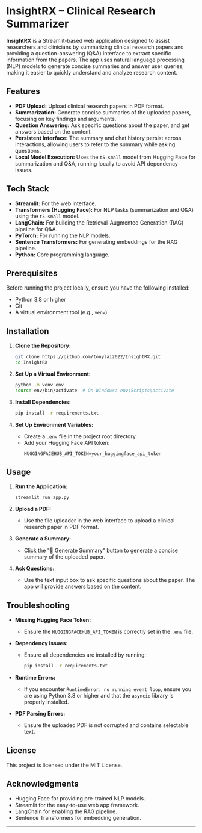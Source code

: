 # InsightRX – Clinical Research Summarizer

**InsightRX** is a Streamlit-based web application designed to assist researchers and clinicians by summarizing clinical research papers and providing a question-answering (Q&A) interface to extract specific information from the papers. The app uses natural language processing (NLP) models to generate concise summaries and answer user queries, making it easier to quickly understand and analyze research content.

## Features

- **PDF Upload:** Upload clinical research papers in PDF format.
- **Summarization:** Generate concise summaries of the uploaded papers, focusing on key findings and arguments.
- **Question Answering:** Ask specific questions about the paper, and get answers based on the content.
- **Persistent Interface:** The summary and chat history persist across interactions, allowing users to refer to the summary while asking questions.
- **Local Model Execution:** Uses the `t5-small` model from Hugging Face for summarization and Q&A, running locally to avoid API dependency issues.

## Tech Stack

- **Streamlit:** For the web interface.
- **Transformers (Hugging Face):** For NLP tasks (summarization and Q&A) using the `t5-small` model.
- **LangChain:** For building the Retrieval-Augmented Generation (RAG) pipeline for Q&A.
- **PyTorch:** For running the NLP models.
- **Sentence Transformers:** For generating embeddings for the RAG pipeline.
- **Python:** Core programming language.

## Prerequisites

Before running the project locally, ensure you have the following installed:

- Python 3.8 or higher
- Git
- A virtual environment tool (e.g., `venv`)

## Installation

1. **Clone the Repository:**
   ```bash
   git clone https://github.com/tonylai2022/InsightRX.git
   cd InsightRX
   ```

2. **Set Up a Virtual Environment:**
   ```bash
   python -m venv env
   source env/bin/activate  # On Windows: env\Scripts\activate
   ```

3. **Install Dependencies:**
   ```bash
   pip install -r requirements.txt
   ```

4. **Set Up Environment Variables:**
   - Create a `.env` file in the project root directory.
   - Add your Hugging Face API token:
     ```
     HUGGINGFACEHUB_API_TOKEN=your_huggingface_api_token
     ```

## Usage

1. **Run the Application:**
   ```bash
   streamlit run app.py
   ```

2. **Upload a PDF:**
   - Use the file uploader in the web interface to upload a clinical research paper in PDF format.

3. **Generate a Summary:**
   - Click the "📝 Generate Summary" button to generate a concise summary of the uploaded paper.

4. **Ask Questions:**
   - Use the text input box to ask specific questions about the paper. The app will provide answers based on the content.

## Troubleshooting

- **Missing Hugging Face Token:**
  - Ensure the `HUGGINGFACEHUB_API_TOKEN` is correctly set in the `.env` file.

- **Dependency Issues:**
  - Ensure all dependencies are installed by running:
    ```bash
    pip install -r requirements.txt
    ```

- **Runtime Errors:**
  - If you encounter `RuntimeError: no running event loop`, ensure you are using Python 3.8 or higher and that the `asyncio` library is properly installed.

- **PDF Parsing Errors:**
  - Ensure the uploaded PDF is not corrupted and contains selectable text.

## License

This project is licensed under the MIT License. 

## Acknowledgments

- Hugging Face for providing pre-trained NLP models.
- Streamlit for the easy-to-use web app framework.
- LangChain for enabling the RAG pipeline.
- Sentence Transformers for embedding generation.

---
